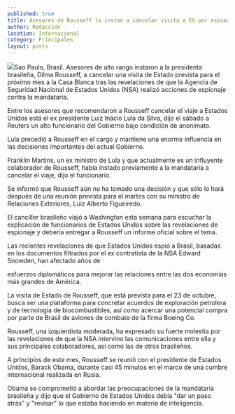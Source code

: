 ```yaml
---
published: true
title: Asesores de Rousseff la instan a cancelar visita a EU por espionaje
author: Redacción
location: Internacional
category: Principales
layout: posts
---
```


![](http://i.imgur.com/zlIUcnUm.jpg)Sao Paulo, Brasil. Asesores de alto rango instaron a la presidenta brasileña, Dilma Rousseff, a cancelar una visita de Estado prevista para el próximo mes a la Casa Blanca tras las revelaciones de que la Agencia de Seguridad Nacional de Estados Unidos (NSA) realizó acciones de espionaje contra la mandataria.

Entre los asesores que recomendaron a Rousseff cancelar el viaje a Estados Unidos está el ex presidente Luiz Inácio Lula da Silva, dijo el sábado a Reuters un alto funcionario del Gobierno bajo condición de anonimato.

Lula precedió a Rousseff en el cargo y mantiene una enorme influencia en las decisiones importantes del actual Gobierno.

Franklin Martins, un ex ministro de Lula y que actualmente es un influyente colaborador de Rousseff, había instado previamente a la mandataria a cancelar el viaje, dijo el funcionario.

Se informó que Rousseff aún no ha tomado una decisión y que sólo lo hará después de una reunión prevista para el martes con su ministro de Relaciones Exteriores, Luiz Alberto Figueiredo.

El canciller brasileño viajó a Washington esta semana para escuchar la explicación de funcionarios de Estados Unidos sobre las revelaciones de espionaje y debería entregar a Rousseff un informe oficial sobre el tema.

Las recientes revelaciones de que Estados Unidos espió a Brasil, basadas en los documentos filtrados por el ex contratista de la NSA Edward Snowden, han afectado años de

esfuerzos diplomáticos para mejorar las relaciones entre las dos economías más grandes de América.

La visita de Estado de Rousseff, que está prevista para el 23 de octubre, busca ser una plataforma para concretar acuerdos de exploración petrolera y de tecnología de biocombustibles, así como acercar una potencial compra por parte de Brasil de aviones de combate de la firma Boeing Co.

Rousseff, una izquierdista moderada, ha expresado su fuerte molestia por las revelaciones de que la NSA intervino las comunicaciones entre ella y sus principales colaboradores, así como las de otros brasileños.

A principios de este mes, Rousseff se reunió con el presidente de Estados Unidos, Barack Obama, durante casi 45 minutos en el marco de una cumbre internacional realizada en Rusia.

Obama se comprometió a abordar las preocupaciones de la mandataria brasileña y dijo que el Gobierno de Estados Unidos debía "dar un paso atrás" y "revisar" lo que estaba haciendo en materia de inteligencia.
